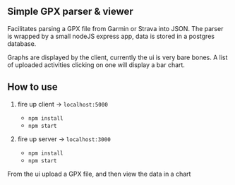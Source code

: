 ## Simple GPX parser & viewer

Facilitates parsing a GPX file from Garmin or Strava into JSON. The parser is wrapped by a small
nodeJS express app, data is stored in a postgres database. 

Graphs are displayed by the client, currently the ui is very bare bones. A list of uploaded activities clicking on one will display a bar chart.

## How to use

1. fire up client -> `localhost:5000`
    - `npm install`
    - `npm start`

2. fire up server -> `localhost:3000`
    - `npm install`
    - `npm start`
    
From the ui upload a GPX file, and then view the data in a chart
